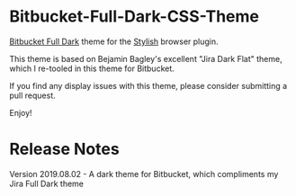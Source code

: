 # Bitbucket-Full-Dark-CSS-Theme
[Bitbucket Full Dark][1] theme for the [Stylish][2] browser plugin.  

This theme is based on Bejamin Bagley's excellent "Jira Dark Flat" theme, which I re-tooled
in this theme for Bitbucket.

If you find any display issues with this theme, please consider submitting a pull request.

Enjoy!

# Release Notes

Version 2019.08.02 - A dark theme for Bitbucket, which compliments my Jira Full Dark theme

[1]: https://uso.kkx.one/style/174060
[2]: https://userstyles.org/help/stylish
